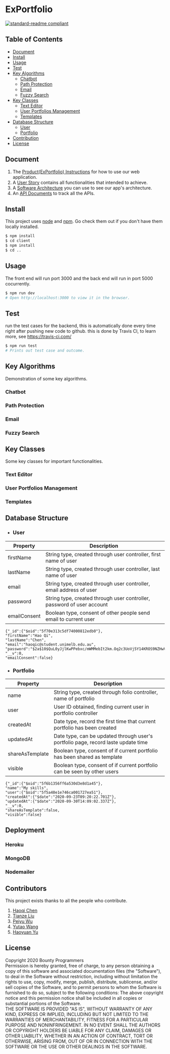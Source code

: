 # ExPortfolio

[![standard-readme compliant](https://api.travis-ci.com/howac115/COMP30022.svg?token=J4ZPsoMp7ebKr4DtszSg&branch=master&status=passed)](https://travis-ci.com/github/howac115/COMP30022)


## Table of Contents

- [Document](#document)
- [Install](#install)
- [Usage](#usage)
- [Test](#test)
- [Key Algorithms](#key-algorithms)
	- [Chatbot](#chatbot)
	- [Path Protection](#path-protection)
	- [Email](#email)
	- [Fuzzy Search](#fuzzy-search)
- [Key Classes](#key-classes)
	- [Text Editor](#text-editor)
	- [User Portfolios Management](#user-portfolios-management)
	- [Templates](#templates)
- [Database Structure](#database-structure)
	- [User](#user)
	- [Portfolio](#portfolio)
- [Contribution](#contribution)
- [License](#license)

## Document

1. The [Product(ExPortfolio) Instructions](doc/instruction.pdf) for how to use our web application.
2. A [User Story](doc/product-backlog.pdf) contains all functionalities that intended to achieve.
3. A [Software Architecture](doc/architecture.pdf) you can use to see our app's architecture.
4. An [API Documents](doc/api.pdf) to track all the APIs.

## Install

This project uses [node](http://nodejs.org) and [npm](https://npmjs.com). Go check them out if you don't have them locally installed.

```sh
$ npm install 
$ cd client
$ npm install 
$ cd ..
```

## Usage

The front end will run port 3000 and the back end will run in port 5000 cocurrently.

```sh
$ npm run dev
# Open http://localhost:3000 to view it in the browser.
```

## Test
run the test cases for the backend, this is automatically done every time right after pushing new code to github. this is done by Travis CI, to learn more, see https://travis-ci.com/

```sh
$ npm run test
# Prints out test case and outcome.
```
## Key Algorithms
Demonstration of some key algorithms.
### Chatbot

### Path Protection

### Email

### Fuzzy Search


## Key Classes
Some key classes for important functionalities.
### Text Editor 

### User Portfolios Management

### Templates


## Database Structure
 - ### User
 Property | Description
---- | ---
firstName | String type, created through user controller, first name of user
lastName |  String type, created through user controller, last name of user
email | String type, created through user controller, email address of user
password | String type, created through user controller, password of user account
emailConsent | 	Boolean type, consent of other people send email to current user
 ```
 {"_id":{"$oid":"5f70e313c5df74000812edb0"},
 "firstName":"Hao Qi",
 "lastName":"Chen",
 "email":"haoqic@student.unimelb.edu.au",
 "password":"$2a$10$QuL0yJjlKwPPebxc/mWMMebIt2km.Oq2c3UoVj5Y14KROS9NZHwV.",
 "__v":0,
 "emailConsent":false}
 ```
 - ### Portfolio
 Property | Description
---- | ---
name | String type, created through folio controller, name of portfolio
user | User ID obtained, finding current user in portfolio controller
createdAt | Date type,  record the first time that current portfolio has been created 
updatedAt | Date type,  can be updated through user's portfolio page, record laste update time
shareAsTemplate | Boolean type, consent of if current portfolio has been shared as template
visible | Boolean type, consent of if current portfolio can be seen by other users

 ```
 {"_id":{"$oid":"5f6b1356ff6a530d3e8d1a45"},
 "name":"My skills",
 "user":{"$oid":"5f5a48e1e746ca001727ea51"},
 "createdAt":{"$date":"2020-09-23T09:20:22.701Z"},
 "updatedAt":{"$date":"2020-09-30T14:09:02.337Z"},
 "__v":0,
 "shareAsTemplate":false,
 "visible":false}
 ```

## Deployment

### Heroku

### MongoDB

### Nodemailer



## Contributors

This project exists thanks to all the people who contribute.

1. [Haoqi Chen](https://github.com/howac115)
2. [Tianze Liu](https://github.com/matthewkkkk)
3. [Peiyu Wu](https://github.com/PeiyuOwO)
4. [Yutao Wang](https://github.com/yutaow97)
5. [Haoyuan Yu](https://github.com/HarryHaoyuan)

## License

Copyright 2020 Bounty Programmers  
Permission is hereby granted, free of charge, to any person obtaining a copy of this software and associated documentation files (the "Software"), to deal in the Software without restriction, including without limitation the rights to use, copy, modify, merge, publish, distribute, sublicense, and/or sell copies of the Software, and to permit persons to whom the Software is furnished to do so, subject to the following conditions:
The above copyright notice and this permission notice shall be included in all copies or substantial portions of the Software.  
THE SOFTWARE IS PROVIDED "AS IS", WITHOUT WARRANTY OF ANY KIND, EXPRESS OR IMPLIED, INCLUDING BUT NOT LIMITED TO THE WARRANTIES OF MERCHANTABILITY, FITNESS FOR A PARTICULAR PURPOSE AND NONINFRINGEMENT. IN NO EVENT SHALL THE AUTHORS OR COPYRIGHT HOLDERS BE LIABLE FOR ANY CLAIM, DAMAGES OR OTHER LIABILITY, WHETHER IN AN ACTION OF CONTRACT, TORT OR OTHERWISE, ARISING FROM, OUT OF OR IN CONNECTION WITH THE SOFTWARE OR THE USE OR OTHER DEALINGS IN THE SOFTWARE.  

